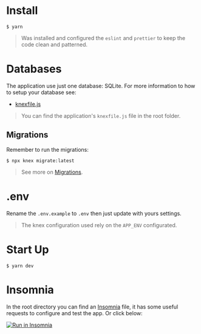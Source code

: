 # Install
```
$ yarn
```
> Was installed and configured the `eslint` and `prettier` to keep the code clean and patterned.

# Databases
The application use just one database: SQLite. For more information to how to setup your database see:
* [knexfile.js](http://knexjs.org/#knexfile)
> You can find the application's `knexfile.js` file in the root folder.

## Migrations
Remember to run the migrations:
```
$ npx knex migrate:latest
```
> See more on [Migrations](http://knexjs.org/#Migrations).

# .env
Rename the `.env.example` to `.env` then just update with yours settings.
> The knex configuration used rely on the `APP_ENV` configurated.

# Start Up
```
$ yarn dev
```

# Insomnia
In the root directory you can find an [Insomnia](https://insomnia.rest/) file, it has some useful requests to configure and test the app. Or click below:

<a href="https://insomnia.rest/run/?label=OmniStack11&uri=https%3A%2F%2Fraw.githubusercontent.com%2FDiegoVictor%2Fomnistack%2Fmaster%2F11%2Fapi%2FInsomnia_2020-03-24.json" target="_blank"><img src="https://insomnia.rest/images/run.svg" alt="Run in Insomnia"></a>
